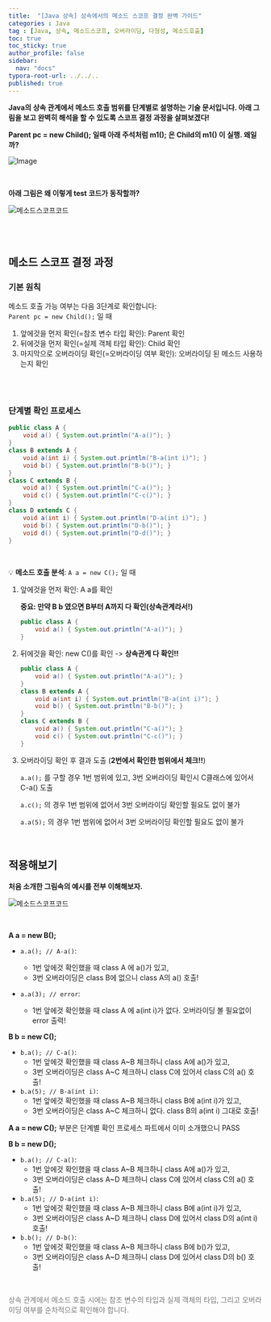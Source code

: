```yaml
---
title:  "[Java 상속] 상속에서의 메소드 스코프 결정 완벽 가이드"
categories : Java
tag : [Java, 상속, 메소드스코프, 오버라이딩, 다형성, 메소드호출]
toc: true
toc_sticky: true
author_profile: false
sidebar:
  nav: "docs"
typora-root-url: ../../..
published: true
---
```




**Java의 상속 관계에서 메소드 호출 범위를 단계별로 설명하는 기술 문서입니다. 아래 그림을 보고 완벽히 해석을 할 수 있도록 스코프 결정 과정을 살펴보겠다!**

**Parent pc = new Child(); 일때 아래 주석처럼 m1(); 은 Child의 m1() 이 실행. 왜일까?**

![Image](https://github.com/user-attachments/assets/3df933fd-78d5-46be-928d-3a3ad3b7f271) 

<br>

**아래 그림은 왜 이렇게 test 코드가 동작할까?**

![메소드스코프코드](https://github.com/user-attachments/assets/08eac4d9-98b8-49b3-8e80-cdbd2a7740f4) 

<br>

<br>

## 메소드 스코프 결정 과정

### 기본 원칙

메소드 호출 가능 여부는 다음 3단계로 확인합니다:   
`Parent pc = new Child();` 일 때

1. 앞에것을 먼저 확인(=참조 변수 타입 확인): Parent 확인
2. 뒤에것을 먼저 확인(=실제 객체 타입 확인): Child 확인
3. 마지막으로 오버라이딩 확인(=오버라이딩 여부 확인): 오버라이딩 된 메소드 사용하는지 확인

<br><br>

### 단계별 확인 프로세스

```java
public class A {
    void a() { System.out.println("A-a()"); }
}
class B extends A {
    void a(int i) { System.out.println("B-a(int i)"); }
    void b() { System.out.println("B-b()"); }
}
class C extends B {
    void a() { System.out.println("C-a()"); }
    void c() { System.out.println("C-c()"); }
}
class D extends C {
    void a(int i) { System.out.println("D-a(int i)"); }
    void b() { System.out.println("D-b()"); }
    void d() { System.out.println("D-d()"); }
}
```

<br>

💡 **메소드 호출 분석**: `A a = new C();` 일 때

1. 앞에것을 먼저 확인: A a를 확인

   **중요: 만약 B b 였으면 B부터 A까지 다 확인(상속관계라서!)**

   ```java
   public class A {
       void a() { System.out.println("A-a()"); }
   }
   ```

2. 뒤에것을 확인: new C()를 확인 -> **상속관계 다 확인!!**

   ```java
   public class A {
       void a() { System.out.println("A-a()"); }
   }
   class B extends A {
       void a(int i) { System.out.println("B-a(int i)"); }
       void b() { System.out.println("B-b()"); }
   }
   class C extends B {
       void a() { System.out.println("C-a()"); }
       void c() { System.out.println("C-c()"); }
   }
   ```

3. 오버라이딩 확인 후 결과 도출 (**2번에서 확인한 범위에서 체크!!**)

   `a.a();` 를 구할 경우 1번 범위에 있고, 3번 오버라이딩 확인시 C클래스에 있어서 C-a() 도출

   `a.c();` 의 경우 1번 범위에 없어서 3번 오버라이딩 확인할 필요도 없이 불가

   `a.a(5);` 의 경우 1번 범위에 없어서 3번 오버라이딩 확인할 필요도 없이 불가

<br>

## 적용해보기

**처음 소개한 그림속의 예시를 전부 이해해보자.**

![메소드스코프코드](https://github.com/user-attachments/assets/08eac4d9-98b8-49b3-8e80-cdbd2a7740f4) 

<br>

**A a = new B();**

- `a.a(); // A-a()`: 
  - 1번 앞에것 확인했을 때 class A 에 a()가 있고,
  - 3번 오버라이딩은 class B에 없으니 class A의 a() 호출!

- `a.a(3); // error`: 
  - 1번 앞에것 확인했을 때 class A 에 a(int i)가 없다. 오버라이딩 볼 필요없이 error 출력!

**B b = new C();**

- `b.a(); // C-a()`: 
  - 1번 앞에것 확인했을 때 class A~B 체크하니 class A에 a()가 있고, 
  - 3번 오버라이딩은 class A~C 체크하니 class C에 있어서 class C의 a() 호출!
- `b.a(5); // B-a(int i)`: 
  - 1번 앞에것 확인했을 때 class A~B 체크하니 class B에 a(int i)가 있고, 
  - 3번 오버라이딩은 class A~C 체크하니 없다. class B의 a(int i) 그대로 호출!

**A a = new C();** 부분은 단계별 확인 프로세스 파트에서 이미 소개했으니 PASS

**B b = new D();**

- `b.a(); // C-a()`: 
  - 1번 앞에것 확인했을 때 class A~B 체크하니 class A에 a()가 있고, 
  - 3번 오버라이딩은 class A~D 체크하니 class C에 있어서 class C의 a() 호출!
- `b.a(5); // D-a(int i)`: 
  - 1번 앞에것 확인했을 때 class A~B 체크하니 class B에 a(int i)가 있고, 
  - 3번 오버라이딩은 class A~D 체크하니 class D에 있어서 class D의 a(int i) 호출!
- `b.b(); // D-b()`: 
  - 1번 앞에것 확인했을 때 class A~B 체크하니 class B에 b()가 있고, 
  - 3번 오버라이딩은 class A~D 체크하니 class D에 있어서 class D의 b() 호출!

<br>

<span style="color:#777777">상속 관계에서 메소드 호출 시에는 참조 변수의 타입과 실제 객체의 타입, 그리고 오버라이딩 여부를 순차적으로 확인해야 합니다.</span>

